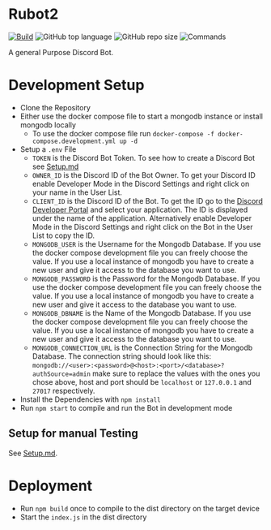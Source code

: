 # Rubot2
[![Build](https://github.com/Rdeisenroth/Rubot2/actions/workflows/docker-img.yml/badge.svg)](https://github.com/Rdeisenroth/Rubot2/actions/workflows/docker-img.yml)
![GitHub top language](https://img.shields.io/github/languages/top/Rdeisenroth/Rubot2?logo=Github)
![GitHub repo size](https://img.shields.io/github/repo-size/Rdeisenroth/Rubot2?color=success&logo=Github)
![Commands](https://img.shields.io/badge/Commands-77-orange?logo=Discord&logoColor=ffffff)

A general Purpose Discord Bot.

# Development Setup
- Clone the Repository
- Either use the docker compose file to start a mongodb instance or install mongodb locally
  - To use the docker compose file run `docker-compose -f docker-compose.development.yml up -d`
- Setup a `.env` File 
  - `TOKEN` is the Discord Bot Token. To see how to create a Discord Bot see [Setup.md](Setup.md)
  - `OWNER_ID` is the Discord ID of the Bot Owner. To get your Discord ID enable Developer Mode in the Discord Settings and right click on your name in the User List.
  - `CLIENT_ID` is the Discord ID of the Bot. To get the ID go to the [Discord Developer Portal](https://discord.com/developers/applications) and select your application. The ID is displayed under the name of the application. Alternatively enable Developer Mode in the Discord Settings and right click on the Bot in the User List to copy the ID.
  - `MONGODB_USER` is the Username for the Mongodb Database. If you use the docker compose development file you can freely choose the value. If you use a local instance of mongodb you have to create a new user and give it access to the database you want to use.
  - `MONGODB_PASSWORD` is the Password for the Mongodb Database. If you use the docker compose development file you can freely choose the value. If you use a local instance of mongodb you have to create a new user and give it access to the database you want to use.
  - `MONGODB_DBNAME` is the Name of the Mongodb Database. If you use the docker compose development file you can freely choose the value. If you use a local instance of mongodb you have to create a new user and give it access to the database you want to use.
  - `MONGODB_CONNECTION_URL` is the Connection String for the Mongodb Database. The connection string should look like this: `mongodb://<user>:<password>@<host>:<port>/<database>?authSource=admin` make sure to replace the values with the ones you chose above, host and port should be `localhost` or `127.0.0.1` and `27017` respectively.
- Install the Dependencies with `npm install`
- Run `npm start` to compile and run the Bot in development mode

## Setup for manual Testing
See [Setup.md](Setup.md).

# Deployment
- Run `npm build` once to compile to the dist directory on the target device
- Start the `index.js` in the dist directory
